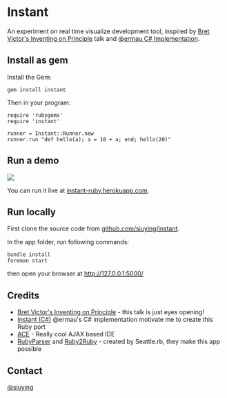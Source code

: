# Instant

An experiment on real time visualize development tool, inspired by
[Bret Victor's Inventing on Principle](http://vimeo.com/36579366) 
talk and [@ermau  C# Implementation](https://github.com/ermau/Instant).

## Install as gem

Install the Gem:

    gem install instant
    
Then in your program:
    
    require 'rubygems'
    require 'instant'
    
    runner = Instant::Runner.new
    runner.run "def hello(a); a = 10 + a; end; hello(20)"

## Run a demo

![](http://f.cl.ly/items/0m2o252A3n1C032R2s0X/%E8%9E%A2%E5%B9%95%E5%BF%AB%E7%85%A7%202012-04-19%20%E4%B8%8A%E5%8D%8812.23.58.png)

You can run it live at [instant-ruby.herokuapp.com](http://instant-ruby.herokuapp.com).

## Run locally

First clone the source code from [github.com/siuying/instant](https://github.com/siuying/instant).

In the app folder, run following commands:

    bundle install
    foreman start
    
then open your browser at http://127.0.0.1:5000/

## Credits

- [Bret Victor's Inventing on Principle](http://vimeo.com/36579366) - this talk is just eyes opening!
- [Instant (C#)](https://github.com/ermau/Instant) @ermau's C# implementation motivate me to create this Ruby port
- [ACE](http://ace.ajax.org/) - Really cool AJAX based IDE
- [RubyParser](https://github.com/seattlerb/ruby_parser) and [Ruby2Ruby](https://github.com/seattlerb/ruby2ruby) - created by Seattle.rb, they make this app possible

## Contact

[@siuying](http://twitter.com/siuying)
